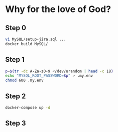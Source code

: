 # Why for the love of God?

## Step 0

```bash
vi MySQL/setup-jira.sql ...
docker build MySQL/
```

## Step 1

```bash
p=$(tr -dc A-Za-z0-9 </dev/urandom | head -c 18)
echo "MYSQL_ROOT_PASSWORD=$p" > .my.env
chmod 600 .my.env
```

## Step 2

```bash
docker-compose up -d
```

## Step 3
